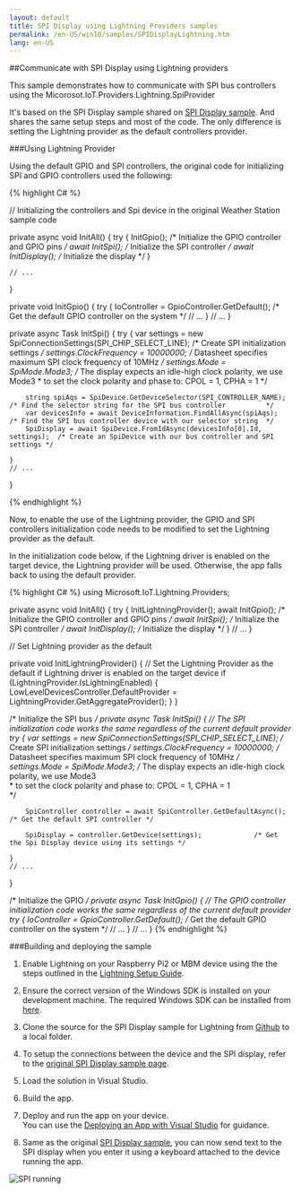 ```yaml
---
layout: default
title: SPI Display using Lightning Providers samples
permalink: /en-US/win10/samples/SPIDisplayLightning.htm
lang: en-US
---
```


##Communicate with SPI Display using Lightning providers

This sample demonstrates how to communicate with SPI bus controllers using the Micorosot.IoT.Providers.Lightning.SpiProvider

It's based on the SPI Display sample shared on [SPI Display sample]({{site.baseurl}}/{{page.lang}}/win10/samples/SPIDisplay.htm). And shares the same setup steps and most of the code. The only difference is setting the Lightning provider as the default controllers provider.

###Using Lightning Provider

Using the default GPIO and SPI controllers, the original code for initializing SPI and GPIO controllers used the following:

{% highlight C# %}

// Initializing the controllers and Spi device in the original Weather Station sample code

private async void InitAll()
{
    try
    {
        InitGpio();             /* Initialize the GPIO controller and GPIO pins */
        await InitSpi();        /* Initialize the SPI controller                */
        await InitDisplay();    /* Initialize the display                       */
    }

    // ...
}

private void InitGpio()
{
    try
    {
        IoController = GpioController.GetDefault(); /* Get the default GPIO controller on the system */
        // ...
    }
    // ...
}

private async Task InitSpi()
{
    try
    {
        var settings = new SpiConnectionSettings(SPI_CHIP_SELECT_LINE); /* Create SPI initialization settings                               */
        settings.ClockFrequency = 10000000;                             /* Datasheet specifies maximum SPI clock frequency of 10MHz         */
        settings.Mode = SpiMode.Mode3;                                  /* The display expects an idle-high clock polarity, we use Mode3
                                                                         * to set the clock polarity and phase to: CPOL = 1, CPHA = 1
                                                                         */

        string spiAqs = SpiDevice.GetDeviceSelector(SPI_CONTROLLER_NAME);       /* Find the selector string for the SPI bus controller          */
        var devicesInfo = await DeviceInformation.FindAllAsync(spiAqs);         /* Find the SPI bus controller device with our selector string  */
        SpiDisplay = await SpiDevice.FromIdAsync(devicesInfo[0].Id, settings);  /* Create an SpiDevice with our bus controller and SPI settings */

    }
    // ...
}

{% endhighlight %}

Now, to enable the use of the Lightning provider, the GPIO and SPI controllers initialization code needs to be modified to set the Lightning provider as the default.

In the initialization code below, if the Lightning driver is enabled on the target device, the Lightning provider will be used. Otherwise, the app falls back to using the default provider.

{% highlight C# %}
using Microsoft.IoT.Lightning.Providers;

private async void InitAll()
{
    try
    {
        InitLightningProvider();
        await InitGpio();       /* Initialize the GPIO controller and GPIO pins */
        await InitSpi();        /* Initialize the SPI controller                */
        await InitDisplay();    /* Initialize the display                       */
    }
    // ...
}

// Set Lightning provider as the default

private void InitLightningProvider()
{
    // Set the Lightning Provider as the default if Lightning driver is enabled on the target device
    if (LightningProvider.IsLightningEnabled)
    {
        LowLevelDevicesController.DefaultProvider = LightningProvider.GetAggregateProvider();
    }
}

/* Initialize the SPI bus */
private async Task InitSpi()
{
    // The SPI initialization code works the same regardless of the current default provider
    try
    {
        var settings = new SpiConnectionSettings(SPI_CHIP_SELECT_LINE); /* Create SPI initialization settings                               */
        settings.ClockFrequency = 10000000;                             /* Datasheet specifies maximum SPI clock frequency of 10MHz         */
        settings.Mode = SpiMode.Mode3;                                  /* The display expects an idle-high clock polarity, we use Mode3    
                                                                            * to set the clock polarity and phase to: CPOL = 1, CPHA = 1         
                                                                            */

        SpiController controller = await SpiController.GetDefaultAsync();     /* Get the default SPI controller */

        SpiDisplay = controller.GetDevice(settings);             /* Get the Spi Display device using its settings */

    }
    // ...
}


/* Initialize the GPIO */
private async Task InitGpio()
{
    // The GPIO controller initialization code works the same regardless of the current default provider
    try
    {
        IoController = GpioController.GetDefault(); /* Get the default GPIO controller on the system */
        // ...
    }
    // ...
}
{% endhighlight %}

###Building and deploying the sample

1. Enable Lightning on your Raspberry Pi2 or MBM device using the the steps outlined in the [Lightning Setup Guide]({{site.baseurl}}/{{page.lang}}/win10/LightningSetup.htm).

1. Ensure the correct version of the Windows SDK is installed on your development machine. The required Windows SDK can be installed from [here](https://dev.windows.com/en-us/downloads/windows-10-developer-preview).

1. Clone the source for the SPI Display sample for Lightning from [Github](https://github.com/ms-iot/BusProviders/tree/develop/Microsoft.IoT.Lightning.Providers) to a local folder.

1. To setup the connections between the device and the SPI display, refer to the [original SPI Display sample page]({{site.baseurl}}/{{page.lang}}/win10/samples/SPIDisplay.htm).

1. Load the solution in Visual Studio.

1. Build the app.

1. Deploy and run the app on your device.<br/>
   You can use the [Deploying an App with Visual Studio]({{site.baseurl}}/{{page.lang}}/win10/AppDeployment.htm) for guidance.

1. Same as the original [SPI Display sample]({{site.baseurl}}/{{page.lang}}/win10/samples/SPIDisplay.htm), you can now send text to the SPI display when you enter it using a keyboard attached to the device running the app.

![SPI running]({{site.baseurl}}/Resources/images/SPIDisplay/spidisplay_screenshot.png)
